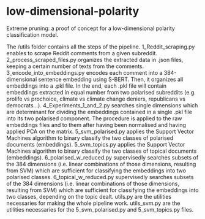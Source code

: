 # low-dimensional-polarity
Extreme pruning: a proof of concept for a low-dimensional polarity classification model.

The /utils folder contains all the steps of the pipeline.
1_Reddit_scraping.py enables to scrape Reddit comments from a given subreddit.
2_process_scraped_files.py organizes the extracted data in .json files, keeping a certain number of texts from the comments.
3_encode_into_embeddings.py encodes each comment into a 384-dimensional sentence embedding using S-BERT. Then, it organizes all embeddings into a .pkl file. In the end, each .pkl file will contain embeddings extracted in equal number from two polarised subreddits (e.g. prolife vs prochoice, climate vs climate change deniers, republicans vs democrats...).
4_Experiments_1_and_2.py searches single dimensions which are determinant for dividing the embeddings contained in a single .pkl file into its two polarised component. The procedure is applied to the raw embeddings files and to them after having been normalised and having applied PCA on the matrix.
5_svm_polarised.py applies the Support Vector Machines algorithm to binary classify the two classes of polarised documents (embeddings).
5_svm_topics.py applies the Support Vector Machines algorithm to binary classify the two classes of topical documents (embeddings).
6_polarised_w_reduced.py supervisedly searches subsets of the 384 dimensions (i.e. linear combinations of those dimensions, resulting from SVM) which are sufficient for classifying the embeddings into two polarised classes.
6_topical_w_reduced.py supervisedly searches subsets of the 384 dimensions (i.e. linear combinations of those dimensions, resulting from SVM) which are sufficient for classifying the embeddings into two classes, depending on the topic dealt.
utils.py are the utilities necessaries for making the whole pipeline work.
utils_svm.py  are the utilities necessaries for the 5_svm_polarised.py and 5_svm_topics.py files.
